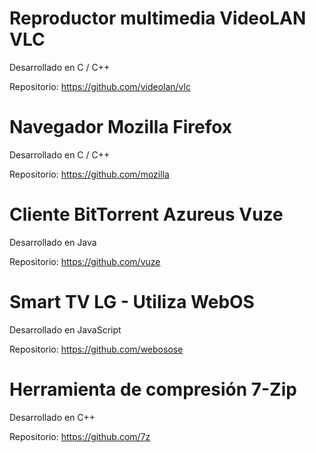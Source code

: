 # Reproductor multimedia VideoLAN VLC

Desarrollado en C / C++

Repositorio: https://github.com/videolan/vlc

# Navegador Mozilla Firefox

Desarrollado en C / C++

Repositorio: https://github.com/mozilla

# Cliente BitTorrent Azureus Vuze

Desarrollado en Java

Repositorio: https://github.com/vuze

# Smart TV LG - Utiliza WebOS

Desarrollado en JavaScript

Repositorio: https://github.com/webosose

# Herramienta de compresión 7-Zip

Desarrollado en C++

Repositorio: https://github.com/7z
